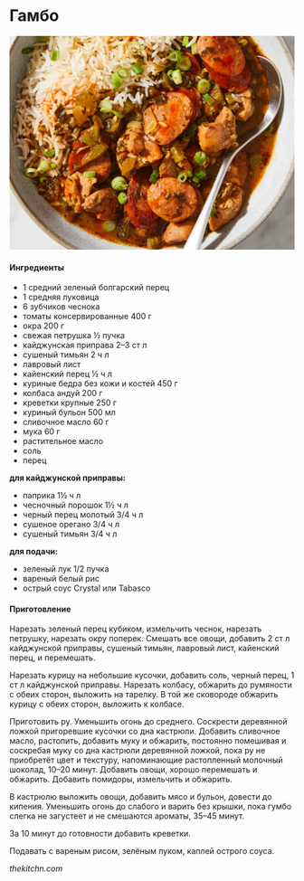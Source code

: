 ﻿---
image: ../pics/gumbo.jpeg
---
# Гамбо

![Гамбо](../pics/gumbo.jpeg)

#### Ингредиенты

* 1 средний зеленый болгарский перец
* 1 средняя луковица
* 6 зубчиков чеснока
* томаты консервированные 400 г
* окра 200 г
* свежая петрушка ½ пучка
* кайджунская приправа 2–3 ст л
* сушеный тимьян 2 ч л
* лавровый лист
* кайенский перец ½ ч л
* куриные бедра без кожи и костей 450 г
* колбаса андуй 200 г
* креветки крупные 250 г
* куриный бульон 500 мл
* сливочное масло 60 г
* мука 60 г
* растительное масло
* соль
* перец

**для кайджунской приправы:**
* паприка 1½ ч л
* чесночный порошок 1½ ч л
* черный перец молотый 3/4 ч л
* сушеное орегано 3/4 ч л
* сушеный тимьян 3/4 ч л

**для подачи:**
* зеленый лук 1/2 пучка
* вареный белый рис
* острый соус Crystal или Tabasco


#### Приготовление

Нарезать зеленый перец кубиком, измельчить чеснок, нарезать петрушку, нарезать окру поперек. Смешать все овощи, добавить 2 ст л кайджунской приправы, сушеный тимьян, лавровый лист, кайенский перец, и перемешать. 

Нарезать курицу на небольшие кусочки, добавить соль, черный перец, 1 ст л кайджунской приправы. Нарезать колбасу, обжарить до румяности с обеих сторон, выложить на тарелку. В той же сковороде обжарить курицу с обеих сторон, выложить к колбасе.

Приготовить ру. Уменьшить огонь до среднего. Соскрести деревянной ложкой пригоревшие кусочки со дна кастрюли. Добавить сливочное масло, растопить, добавить муку и обжарить, постоянно помешивая и соскребая муку со дна кастрюли деревянной ложкой, пока ру не приобретёт цвет и текстуру, напоминающие растопленный молочный шоколад, 10–20 минут. Добавить овощи, хорошо перемешать и обжарить. Добавить помидоры, измельчить и обжарить.

В кастрюлю выложить овощи, добавить мясо и бульон, довести до кипения. Уменьшить огонь до слабого и варить без крышки, пока гумбо слегка не загустеет и не смешаются ароматы, 35–45 минут.

За 10 минут до готовности добавить креветки.

Подавать с вареным рисом, зелёным луком, каплей острого соуса. 

*thekitchn.com*
